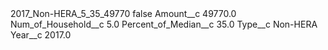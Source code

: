 <?xml version="1.0" encoding="UTF-8"?>
<CustomMetadata xmlns="http://soap.sforce.com/2006/04/metadata" xmlns:xsi="http://www.w3.org/2001/XMLSchema-instance" xmlns:xsd="http://www.w3.org/2001/XMLSchema">
    <label>2017_Non-HERA_5_35_49770</label>
    <protected>false</protected>
    <values>
        <field>Amount__c</field>
        <value xsi:type="xsd:double">49770.0</value>
    </values>
    <values>
        <field>Num_of_Household__c</field>
        <value xsi:type="xsd:double">5.0</value>
    </values>
    <values>
        <field>Percent_of_Median__c</field>
        <value xsi:type="xsd:double">35.0</value>
    </values>
    <values>
        <field>Type__c</field>
        <value xsi:type="xsd:string">Non-HERA</value>
    </values>
    <values>
        <field>Year__c</field>
        <value xsi:type="xsd:double">2017.0</value>
    </values>
</CustomMetadata>
